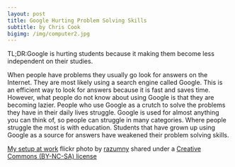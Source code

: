 ```yaml
---
layout: post
title: Google Hurting Problem Solving Skills
subtitle: by Chris Cook
bigimg: /img/computer2.jpg
---
```

TL;DR:Google is hurting students because it making them become less independent on their studies.

When people have problems they usually go look for answers on the Internet. They are most likely using a search engine called Google. This is an efficient way to look for answers because it is fast and saves time. However, what people do not know about using Google is that they are becoming lazier. People who use Google as a crutch to solve the problems they have in their daily lives struggle. Google is used for almost anything you can think of, so people can struggle in many categories. Where people struggle the most is with education. Students that have grown up using Google as a source for answers have weakened their problem solving skills.



<a title="My setup at work" href="https://flickr.com/photos/alrod/1401249466">My setup at work</a> flickr photo by <a href="https://flickr.com/people/alrod">razumny</a> shared under a <a href="https://creativecommons.org/licenses/by-nc-sa/2.0/">Creative Commons (BY-NC-SA) license</a> </small>
